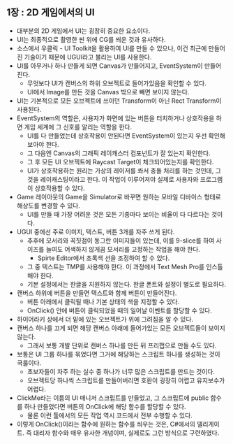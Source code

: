 ## 1장 : 2D 게임에서의 UI

- 대부분의 2D 게임에서 UI는 굉장히 중요한 요소이다.
- UI는 최종적으로 촬영한 씬 위에 CG를 씌운 것과 유사하다.
- 소스에서 우클릭 - UI Toolkit을 활용하여 UI를 만들 수 있으나, 이건 최근에 만들어진 기술이기 때문에 UGUI라고 불리는 UI를 사용한다.
- UI를 아무거나 하나 만들게 되면 Canvas가 만들어지고, EventSystem이 만들어진다.
    - 무엇보다 UI가 캔버스의 하위 오브젝트로 들어가있음을 확인할 수 있다.
    - UI에서 Image를 만든 것을 Canvas 밖으로 빼면 보이지 않는다.
- UI는 기본적으로 모든 오브젝트에 쓰이던 Transform이 아닌 Rect Transform이 사용된다.
- EventSystem의 역할은, 사용자가 화면에 있는 버튼을 터치하거나 상호작용을 하면 게임 세계에 그 신호를 알리는 역할을 한다.
    - UI를 다 만들었는데 상호작용이 안된다면 EventSystem이 있는지 우선 확인해보아야 한다.
    - 그 다음엔 Canvas의 그래픽 레이캐스터 컴포넌트가 잘 있는지 확인한다.
    - 그 후 모든 UI 오브젝트에 Raycast Target이 체크되어있는지를 확인한다.
    - UI가 상호작용하는 원리는 가상의 레이저를 쏴서 충돌 처리를 하는 것인데, 그것을 레이캐스팅이라고 한다. 이 작업이 이루어져야 실제로 사용자와 프로그램이 상호작용할 수 있다.
- Game 레이아웃의 Game을 Simulator로 바꾸면 원하는 모바일 디바이스 형태로 해상도를 변경할 수 있다.
    - UI를 만들 때 가장 어려운 것은 모든 기종마다 보이는 비율이 다 다르다는 것이다.
- UGUI 중에선 주로 이미지, 텍스트, 버튼 3개를 자주 쓰게 된다.
    - 추후에 모서리와 꼭짓점이 동그란 이미지들이 있는데, 이를 9-slice를 하여 사이즈를 늘여도 어색하지 않게끔 모서리를 고정하는 작업을 해야 한다.
        - Spirte Editor에서 초록색 선을 조정하여 할 수 있다.
    - 그 중 텍스트는 TMP를 사용해야 한다. 이 과정에서 Text Mesh Pro를 인스톨해야 한다.
    - 기본 설정에서는 한글을 지원하지 않는다. 한글 폰트와 설정이 별도로 필요하다.
- 캔버스 하위에 버튼을 만들면 텍스트와 함께 버튼이 만들어진다.
    - 버튼 아래에서 클릭될 때나 기본 상태의 색을 지정할 수 있다.
    - OnClick() 안에 버튼이 클릭되었을 때의 일어날 이벤트를 할당할 수 있다.
- 하이어라키 상에서 더 밑에 있는 오브젝트가 위에 그려짐을 알 수 있다.
- 캔버스 하나를 끄게 되면 해당 캔버스 아래에 들어가있는 모든 오브젝트들이 보이지 않는다.
    - 그래서 보통 개발 단위로 캔버스 하나를 만든 뒤 프리팹으로 만들 수도 있다.
- 보통은 UI 그룹 하나를 묶었다면 그거에 해당하는 스크립트 하나를 생성하는 것이 국룰이다.
    - 초보자들이 자주 하는 실수 중 하나가 너무 많은 스크립트를 만드는 것이다.
    - 오브젝트당 하나씩 스크립트를 만들어버리면 호환이 굉장히 어렵고 유지보수가 어렵다.
- ClickMe라는 이름의 UI 매니저 스크립트를 만들었고, 그 스크립트에 public 함수를 하나 만들었다면 버튼의 OnClick에 해당 함수를 할당할 수 있다.
    - 물론 이런 툴에서의 모든 작업 역시 코드에서 전부 수행할 수 있다.
- 이렇게 OnClick()이라는 함수에 원하는 함수를 씌우는 것은, C#에서의 델리게이트. 즉 대리자 함수와 매우 유사한 개념이며, 실제로도 그런 방식으로 구련하였다.